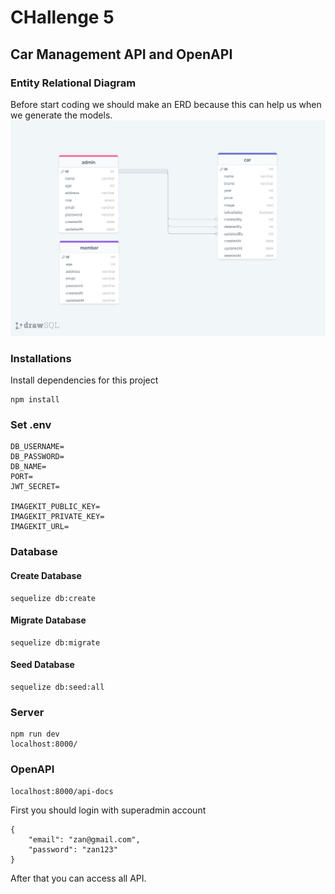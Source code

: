# CHallenge 5

## Car Management API and OpenAPI

### Entity Relational Diagram

Before start coding we should make an ERD because this can help us when we generate the models.
![ERD Database](./app/public/images/car-management-diagram.png "ERD Database")

### Installations

Install dependencies for this project

```shell
npm install
```

### Set .env

```shell
DB_USERNAME=
DB_PASSWORD=
DB_NAME=
PORT=
JWT_SECRET=

IMAGEKIT_PUBLIC_KEY=
IMAGEKIT_PRIVATE_KEY=
IMAGEKIT_URL=
```

### Database

#### Create Database

```shell
sequelize db:create
```

#### Migrate Database

```shell
sequelize db:migrate
```

#### Seed Database

```shell
sequelize db:seed:all
```

### Server

```shell
npm run dev
localhost:8000/
```

### OpenAPI

```shell
localhost:8000/api-docs
```

First you should login with superadmin account

```shell
{
    "email": "zan@gmail.com",
    "password": "zan123"
}
```

After that you can access all API.
